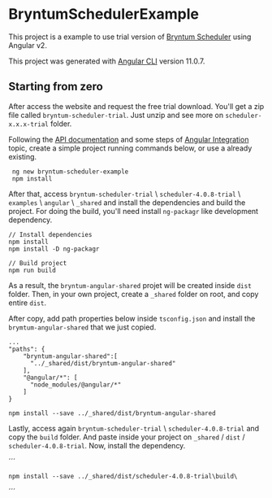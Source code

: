 # BryntumSchedulerExample

This project is a example to use trial version of [Bryntum Scheduler](https://www.bryntum.com/products/scheduler/) using Angular v2.


This project was generated with [Angular CLI](https://github.com/angular/angular-cli) version 11.0.7.

## Starting from zero

After access the website and request the free trial download. You'll get a zip file called `bryntum-scheduler-trial`. Just unzip and see more on `scheduler-x.x.x-trial` folder. 

Following the [API documentation](https://www.bryntum.com/docs/scheduler/) and some steps of [Angular Integration](https://www.bryntum.com/docs/scheduler/#guides/integration/angular.md) topic, create a simple project running commands below, or use a already existing.

     ng new bryntum-scheduler-example
     npm install

After that, access `bryntum-scheduler-trial` \ `scheduler-4.0.8-trial` \ `examples` \ `angular` \ `_shared` and install the dependencies and build the project. For doing the build, you'll need install `ng-packagr` like development dependency.

    // Install dependencies
    npm install
    npm install -D ng-packagr
    
    // Build project
    npm run build

As a result, the `bryntum-angular-shared` projet will be created inside `dist` folder. Then, in your own project, create a `_shared` folder on root, and copy entire `dist`.

After copy, add path properties below inside `tsconfig.json` and install the `brymtum-angular-shared` that we just copied.

    ...
    "paths": {
        "bryntum-angular-shared":[
          "../_shared/dist/bryntum-angular-shared"
        ],
        "@angular/*": [
          "node_modules/@angular/*"
        ]
    }

    npm install --save ../_shared/dist/bryntum-angular-shared

Lastly, access again `bryntum-scheduler-trial` \ `scheduler-4.0.8-trial` and copy the `build` folder. And paste inside your project on `_shared` / `dist` / `scheduler-4.0.8-trial`. Now, install the dependency.

´´´

    npm install --save ../_shared/dist/scheduler-4.0.8-trial\build\
    
´´´

